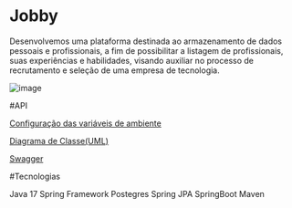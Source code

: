 # Jobby

Desenvolvemos uma plataforma destinada ao armazenamento de dados pessoais e profissionais, a fim de possibilitar a listagem de profissionais, suas experiências e habilidades, visando auxiliar no processo de recrutamento e seleção de uma empresa de tecnologia.

![image](https://github.com/mjv-school-java-2023-g2/Jobby-BackEnd/assets/70302908/913a4292-42ca-491a-8e1c-636bbb346ee7)

#API

[Configuração das variáveis de ambiente](https://docs.google.com/document/d/e/2PACX-1vTLLv9Trl7c-7bBCVwYoZ1t-C_9GnVPAv8lu2vub4Nm2HGnXHwHqdJGU_B44UyAj_upSKKNn8M1j8B8/pub)

[Diagrama de Classe(UML)](https://drive.google.com/file/d/1bcXUxbM-Q67-blts4vE5cOunMZeLsT5L/view?usp=sharing)

[Swagger](http://localhost:8080/swagger-ui/index.html#)

#Tecnologias

Java 17
Spring Framework
Postegres
Spring JPA
SpringBoot
Maven
